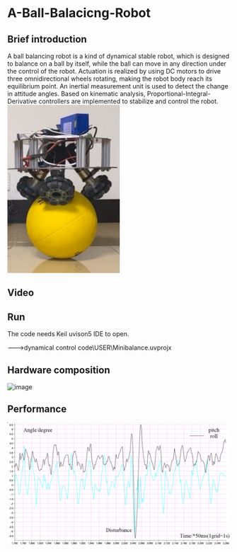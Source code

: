 # A-Ball-Balacicng-Robot
## Brief introduction
A ball balancing robot is a kind of dynamical stable robot, which is designed to balance on a ball by itself, while the ball can move in any direction under the control of the robot. Actuation is realized by using DC motors to drive three omnidirectional wheels rotating, making the robot body reach its equilibrium point. An inertial measurement unit is used to detect the change in attitude angles. Based on kinematic analysis, Proportional-Integral-Derivative controllers are implemented to stabilize and control the robot. 
![image](https://github.com/Pang-Yatian/A-Ball-Balacicng-Robot/blob/master/image/ballbot.png)

## Video


## Run
The code needs Keil uvison5 IDE to open.

--->dynamical control code\USER\Minibalance.uvprojx

## Hardware composition

![image](https://github.com/Pang-Yatian/A-Ball-Balacicng-Robot/blob/master/image/hardware-composition.png)

## Performance 

![image](https://github.com/Pang-Yatian/A-Ball-Balacicng-Robot/blob/master/image/performance.png)
